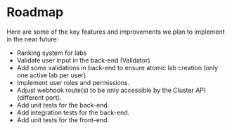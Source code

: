 # Roadmap

Here are some of the key features and improvements we plan to implement in the near future:
- Ranking system for labs
- Validate user input in the back-end (Validator).
- Add some validations in back-end to ensure atomic lab creation (only one active lab per user).
- Implement user roles and permissions.
- Adjust webhook route(s) to be only accessible by the Cluster API (different port).
- Add unit tests for the back-end.
- Add integration tests for the back-end.
- Add unit tests for the front-end.